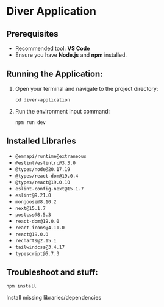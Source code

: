 # Diver Application

## Prerequisites

- Recommended tool: **VS Code**
- Ensure you have **Node.js** and **npm** installed.

## Running the Application:

1. Open your terminal and navigate to the project directory:

   ```
   cd diver-application
   ```

2. Run the environment input command:

   ```
   npm run dev
   ```

## Installed Libraries

- `@emnapi/runtime@extraneous`
- `@eslint/eslintrc@3.3.0`
- `@types/node@20.17.19`
- `@types/react-dom@19.0.4`
- `@types/react@19.0.10`
- `eslint-config-next@15.1.7`
- `eslint@9.21.0`
- `mongoose@8.10.2`
- `next@15.1.7`
- `postcss@8.5.3`
- `react-dom@19.0.0`
- `react-icons@4.11.0`
- `react@19.0.0`
- `recharts@2.15.1`
- `tailwindcss@3.4.17`
- `typescript@5.7.3`

## Troubleshoot and stuff:

   ```
   npm install
   ```
   Install missing libraries/dependencies

